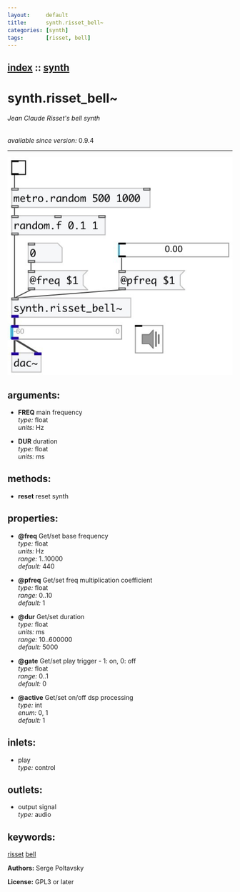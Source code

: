 ```yaml
---
layout:     default
title:      synth.risset_bell~
categories: [synth]
tags:       [risset, bell]
---
```

[index](index.html) :: [synth](category_synth.html)
---

# synth.risset_bell~

###### Jean Claude Risset&#39;s bell synth

*available since version:* 0.9.4

---




[![example](../examples/img/synth.risset_bell~.jpg)](../examples/pd/synth.risset_bell~.pd)



## arguments:

* **FREQ**
main frequency<br>
_type:_ float<br>
_units:_ Hz<br>

* **DUR**
duration<br>
_type:_ float<br>
_units:_ ms<br>



## methods:

* **reset**
reset synth<br>




## properties:

* **@freq** 
Get/set base frequency<br>
_type:_ float<br>
_units:_ Hz<br>
_range:_ 1..10000<br>
_default:_ 440<br>

* **@pfreq** 
Get/set freq multiplication coefficient<br>
_type:_ float<br>
_range:_ 0..10<br>
_default:_ 1<br>

* **@dur** 
Get/set duration<br>
_type:_ float<br>
_units:_ ms<br>
_range:_ 10..600000<br>
_default:_ 5000<br>

* **@gate** 
Get/set play trigger - 1: on, 0: off<br>
_type:_ float<br>
_range:_ 0..1<br>
_default:_ 0<br>

* **@active** 
Get/set on/off dsp processing<br>
_type:_ int<br>
_enum:_ 0, 1<br>
_default:_ 1<br>



## inlets:

* play<br>
_type:_ control



## outlets:

* output signal<br>
_type:_ audio



## keywords:

[risset](keywords/risset.html)
[bell](keywords/bell.html)






**Authors:** Serge Poltavsky




**License:** GPL3 or later





